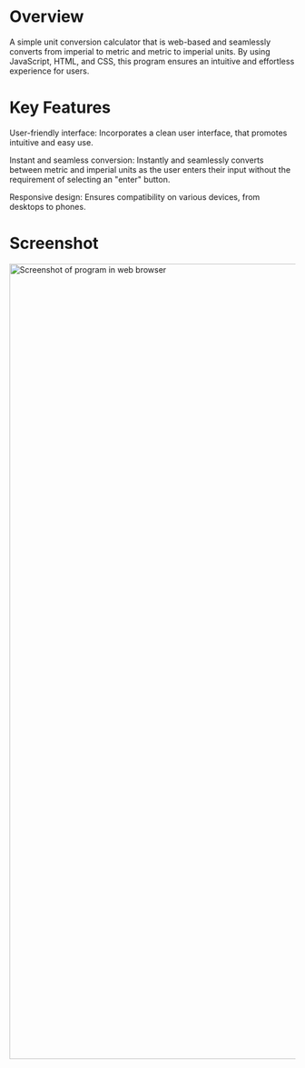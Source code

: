 # Overview
A simple unit conversion calculator that is web-based and seamlessly converts from imperial to metric and metric to imperial units. By using JavaScript, HTML, and CSS, this program ensures an intuitive and effortless experience for users.

# Key Features
User-friendly interface: Incorporates a clean user interface, that promotes intuitive and easy use.

Instant and seamless conversion: Instantly and seamlessly converts between metric and imperial units as the user enters their input without the requirement of selecting an "enter" button.

Responsive design: Ensures compatibility on various devices, from desktops to phones.

# Screenshot
<img width="1400" alt="Screenshot of program in web browser" src="https://github.com/hannahbenjamin/unit-conversion-calculator/assets/134002501/7d57fa72-84b4-4058-82d8-6c0800873f61">

